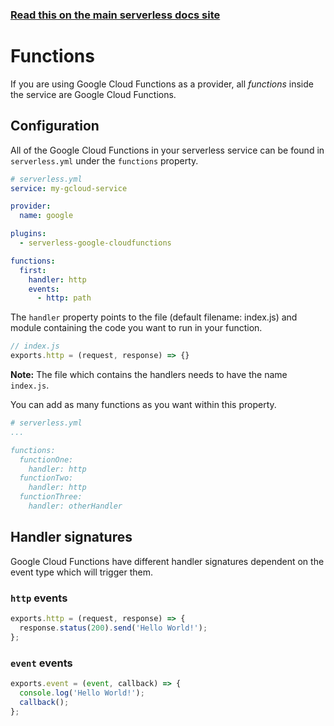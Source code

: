 <!--
title: Serverless Framework - Google Cloud Functions Guide - Functions
menuText: Functions
menuOrder: 5
description: How to configure Google Cloud Functions in the Serverless Framework
layout: Doc
-->

<!-- DOCS-SITE-LINK:START automatically generated  -->
### [Read this on the main serverless docs site](https://www.serverless.com/framework/docs/providers/google/guide/functions)
<!-- DOCS-SITE-LINK:END -->

# Functions

If you are using Google Cloud Functions as a provider, all *functions* inside the service are Google Cloud Functions.

## Configuration

All of the Google Cloud Functions in your serverless service can be found in `serverless.yml` under the `functions` property.

```yml
# serverless.yml
service: my-gcloud-service

provider:
  name: google

plugins:
  - serverless-google-cloudfunctions

functions:
  first:
    handler: http
    events:
      - http: path
```

The `handler` property points to the file (default filename: index.js) and module containing the code you want to run in your function.

```javascript
// index.js
exports.http = (request, response) => {}
```

**Note:** The file which contains the handlers needs to have the name `index.js`.

You can add as many functions as you want within this property.

```yml
# serverless.yml
...

functions:
  functionOne:
    handler: http
  functionTwo:
    handler: http
  functionThree:
    handler: otherHandler
```

## Handler signatures

Google Cloud Functions have different handler signatures dependent on the event type which will trigger them.

### `http` events

```javascript
exports.http = (request, response) => {
  response.status(200).send('Hello World!');
};
```

### `event` events

```javascript
exports.event = (event, callback) => {
  console.log('Hello World!');
  callback();
};
```
